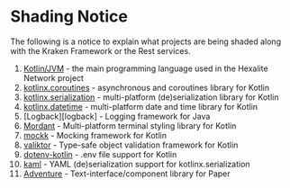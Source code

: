 # Shading Notice

The following is a notice to explain what projects are being shaded along with the Kraken Framework or the Rest services.

1. [Kotlin/JVM][kotlin] - the main programming language used in the Hexalite Network project
1. [kotlinx.coroutines][kotlinx-coroutines] - asynchronous and coroutines library for Kotlin
1. [kotlinx.serialization][kotlinx-serialization] - multi-platform (de)serialization library for Kotlin
1. [kotlinx.datetime][kotlinx-datetime] - multi-platform date and time library for Kotlin
1. [Logback][logback] - Logging framework for Java
1. [Mordant][mordant] - Multi-platform terminal styling library for Kotlin
1. [mockk][mockk] - Mocking framework for Kotlin
1. [valiktor][valiktor] - Type-safe object validation framework for Kotlin
1. [dotenv-kotlin][dotenv-kotlin] - .env file support for Kotlin
1. [kaml][kaml] - YAML (de)serialization support for kotlinx.serialization
1. [Adventure][adventure] - Text-interface/component library for Paper

[kotlin]: https://kotlinlang.org/

[kotlinx-coroutines]: https://github.com/Kotlin/kotlinx.coroutines

[kotlinx-serialization]: https://github.com/Kotlin/kotlinx.serialization

[kotlinx-datetime]: https://github.com/Kotlin/kotlinx.datetime

[mordant]: https://github.com/ajalt/mordant

[mockk]: https://mockk.io

[valiktor]: https://github.com/valiktor/valiktor

[dotenv-kotlin]: https://github.com/cdimascio/dotenv-kotlin

[kaml]: https://github.com/charleskorn/kaml

[adventure]: https://github.com/KyoriPowered/adventure
